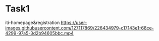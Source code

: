 # Task1
iti-homepage&amp;registration
https://user-images.githubusercontent.com/127117869/226434979-c17143e1-68ce-4299-97a5-3d2b94605bbc.mp4





